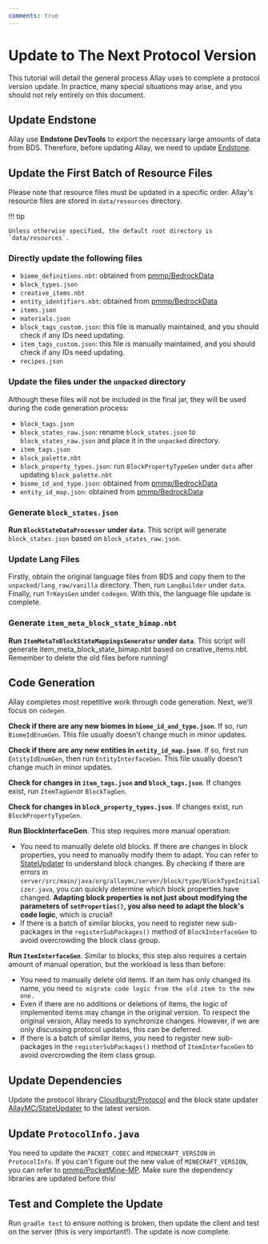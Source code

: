 ```yaml
---
comments: true
---
```


# Update to The Next Protocol Version

This tutorial will detail the general process Allay uses to complete a protocol version update.
In practice, many special situations may arise, and you should not rely entirely on this document.

## Update Endstone

Allay use **Endstone DevTools** to export the necessary large amounts of data from BDS.
Therefore, before updating Allay, we need to update [Endstone](https://github.com/EndstoneMC/endstone).

## Update the First Batch of Resource Files

Please note that resource files must be updated in a specific order.
Allay's resource files are stored in `data/resources` directory.

!!! tip

    Unless otherwise specified, the default root directory is `data/resources`.

### Directly update the following files

- `biome_definitions.nbt`: obtained from [pmmp/BedrockData](https://github.com/pmmp/BedrockData)
- `block_types.json`
- `creative_items.nbt`
- `entity_identifiers.nbt`: obtained from [pmmp/BedrockData](https://github.com/pmmp/BedrockData)
- `items.json`
- `materials.json`
- `block_tags_custom.json`: this file is manually maintained, and you should check if any IDs need updating.
- `item_tags_custom.json`: this file is manually maintained, and you should check if any IDs need updating.
- `recipes.json`

### Update the files under the `unpacked` directory

Although these files will not be included in the final jar, they will be used during the code generation process:

- `block_tags.json`
- `block_states_raw.json`: rename `block_states.json` to `block_states_raw.json` and place it in the `unpacked` directory.
- `item_tags.json`
- `block_palette.nbt`
- `block_property_types.json`: run `BlockPropertyTypeGen` under `data` after updating `block_palette.nbt`
- `biome_id_and_type.json`: obtained from [pmmp/BedrockData](https://github.com/pmmp/BedrockData)
- `entity_id_map.json`: obtained from [pmmp/BedrockData](https://github.com/pmmp/BedrockData)

### Generate `block_states.json`

**Run `BlockStateDataProcessor` under `data`**. This script will generate `block_states.json` based on `block_states_raw.json`.

### Update Lang Files

Firstly, obtain the original language files from BDS and copy them to the `unpacked/lang_raw/vanilla` directory. 
Then, run `LangBuilder` under `data`. Finally, run `TrKeysGen` under `codegen`. With this, the language file update is complete.

### Generate `item_meta_block_state_bimap.nbt`

**Run `ItemMetaToBlockStateMappingsGenerator` under `data`**. This script will generate
item_meta_block_state_bimap.nbt based on creative_items.nbt. Remember to delete the old files before running!

## Code Generation

Allay completes most repetitive work through code generation. Next, we'll focus on `codegen`.

**Check if there are any new biomes in `biome_id_and_type.json`**. If so, run `BiomeIdEnumGen`. This file usually doesn't change much in minor updates.

**Check if there are any new entities in `entity_id_map.json`**. If so, first run `EntityIdEnumGen`, then run `EntityInterfaceGen`. This file usually doesn't change much in minor updates.

**Check for changes in `item_tags.json` and `block_tags.json`**. If changes exist, run `ItemTagGen`or `BlockTagGen`.

**Check for changes in `block_property_types.json`**. If changes exist, run `BlockPropertyTypeGen`.

**Run BlockInterfaceGen**. This step requires more manual operation:

- You need to manually delete old blocks. If there are changes in block properties, you need to manually modify them to
  adapt. You can refer to [StateUpdater](https://github.com/AllayMC/StateUpdater) to understand block
  changes.
  By checking if there are errors
  in `server/src/main/java/org/allaymc/server/block/type/BlockTypeInitializer.java`, you can quickly determine
  which block properties have changed.
  **Adapting block properties is not just about modifying the parameters of `setProperties()`, you also need to adapt
  the block's code logic**, which is crucial!
- If there is a batch of similar blocks, you need to register new sub-packages in the `registerSubPackages()` method
  of `BlockInterfaceGen` to avoid overcrowding the block class group.

**Run `ItemInterfaceGen`**. Similar to blocks, this step also requires a certain amount of manual operation, but the workload is less than before:

- You need to manually delete old items. If an item has only changed its name, you need `to migrate code logic from the
  old item to the new one.`
- Even if there are no additions or deletions of items, the logic of implemented items may change in the original
  version. To respect the original version, Allay needs to synchronize changes. However, if we are only discussing
  protocol updates, this can be deferred.
- If there is a batch of similar items, you need to register new sub-packages in the `registerSubPackages()` method
  of `ItemInterfaceGen` to avoid overcrowding the item class group.

## Update Dependencies

Update the protocol library [Cloudburst/Protocol](https://github.com/CloudburstMC/Protocol) and the block state
updater [AllayMC/StateUpdater](https://github.com/AllayMC/StateUpdater) to the latest version.

## Update `ProtocolInfo.java`

You need to update the `PACKET_CODEC` and `MINECRAFT_VERSION` in `ProtocolInfo`. If you can't figure out the new value of `MINECRAFT_VERSION`, you can refer
to [pmmp/PocketMine-MP](https://github.com/pmmp/PocketMine-MP).
Make sure the dependency libraries are updated before this!

## Test and Complete the Update

Run `gradle test` to ensure nothing is broken, then update the client and test on the server (this is very important!).
The update is now complete.
